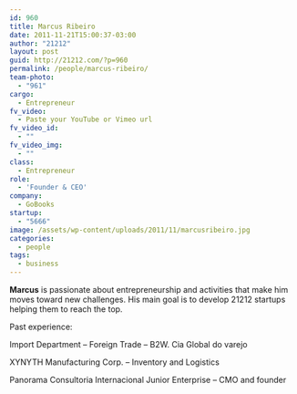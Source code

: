 ```yaml
---
id: 960
title: Marcus Ribeiro
date: 2011-11-21T15:00:37-03:00
author: "21212"
layout: post
guid: http://21212.com/?p=960
permalink: /people/marcus-ribeiro/
team-photo:
  - "961"
cargo:
  - Entrepreneur
fv_video:
  - Paste your YouTube or Vimeo url
fv_video_id:
  - ""
fv_video_img:
  - ""
class:
  - Entrepreneur
role:
  - 'Founder & CEO'
company:
  - GoBooks
startup:
  - "5666"
image: /assets/wp-content/uploads/2011/11/marcusribeiro.jpg
categories:
  - people
tags:
  - business
---
```

**Marcus** is passionate about entrepreneurship and activities that make him moves toward new challenges. His main goal is to develop 21212 startups helping them to reach the top.

Past experience:

Import Department &#8211; Foreign Trade &#8211; B2W. Cia Global do varejo

XYNYTH Manufacturing Corp. &#8211; Inventory and Logistics

Panorama Consultoria Internacional Junior Enterprise &#8211; CMO and founder